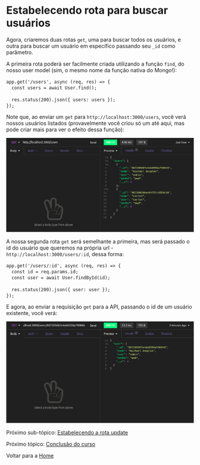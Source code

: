 <h1 id="estabelecendo-rota-read">Estabelecendo rota para buscar usuários</h1>

Agora, criaremos duas rotas `get`, uma para buscar todos os usuários, e outra para buscar um usuário em específico passando seu `_id` como parâmetro.

A primeira rota poderá ser facilmente criada utilizando a função `find`, do nosso user model (sim, o mesmo nome da função nativa do Mongo!):

```
app.get('/users', async (req, res) => {
  const users = await User.find();

  res.status(200).json({ users: users });
});
```

Note que, ao enviar um `get` para `http://localhost:3000/users`, você verá nossos usuários listados (provavelmente você criou só um até aqui, mas pode criar mais para ver o efeito dessa função):

<img src="../assets/api/insomnia-users.png"/>

A nossa segunda rota `get` será semelhante a primeira, mas será passado o id do usuário que queremos na própria url - `http://localhost:3000/users/:id`, dessa forma:

```
app.get('/users/:id', async (req, res) => {
  const id = req.params.id;
  const user = await User.findById(id);

  res.status(200).json({ user: user });
});
```

E agora, ao enviar a requisição `get` para a API, passando o id de um usuário existente, você verá:

<img src="../assets/api/insomnia-user.png"/>


Próximo sub-tópico: <a href="4-5-estabelecendo-rota-update.md#estabelecendo-rota-update">Estabelecendo a rota update</a>

Próximo tópico: <a href="5-conclusao.md#conclusao">Conclusão do curso</a>

Voltar para a <a href="../README.md#readme">Home</a>
